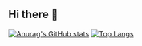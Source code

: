 ## Hi there 👋
[![Anurag's GitHub stats](https://github-readme-stats.vercel.app/api?username=MasterOfFeelingFish)](https://github.com/anuraghazra/github-readme-stats)
[![Top Langs](https://github-readme-stats.vercel.app/api/top-langs/?username=MasterOfFeelingFish)](https://github.com/anuraghazra/github-readme-stats)
<!--
**MasterOfFeelingFish/MasterOfFeelingFish** is a ✨ _special_ ✨ repository because its `README.md` (this file) appears on your GitHub profile.

Here are some ideas to get you started:

- 🔭 I’m currently working on ...
- 🌱 I’m currently learning ...
- 👯 I’m looking to collaborate on ...
- 🤔 I’m looking for help with ...
- 💬 Ask me about ...
- 📫 How to reach me: ...
- 😄 Pronouns: ...
- ⚡ Fun fact: ...
-->

